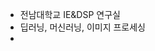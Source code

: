 - 전남대학교 IE&DSP 연구실
- 딥러닝, 머신러닝, 이미지 프로세싱
-

<!---
dev-johnlee/dev-johnlee is a ✨ special ✨ repository because its `README.md` (this file) appears on your GitHub profile.
You can click the Preview link to take a look at your changes.
--->
